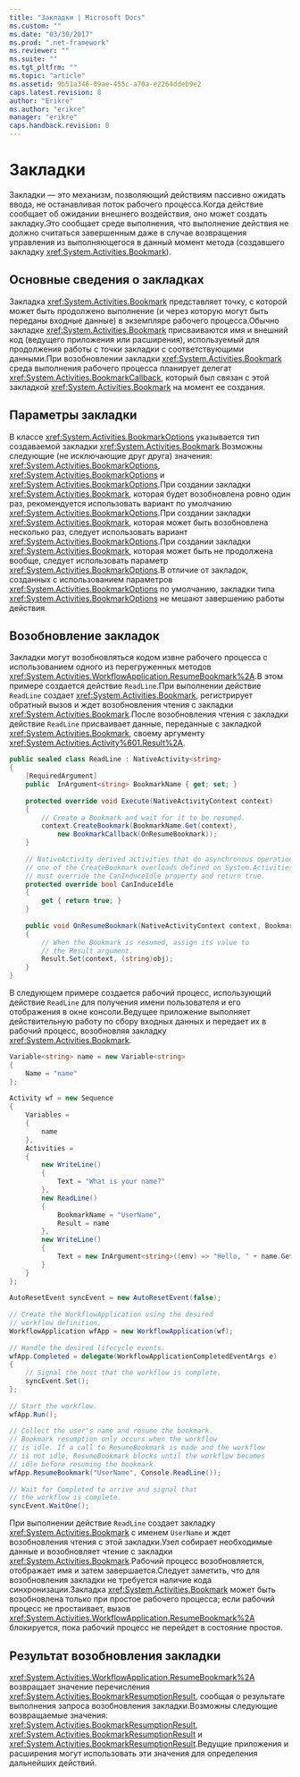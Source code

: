 ```yaml
---
title: "Закладки | Microsoft Docs"
ms.custom: ""
ms.date: "03/30/2017"
ms.prod: ".net-framework"
ms.reviewer: ""
ms.suite: ""
ms.tgt_pltfrm: ""
ms.topic: "article"
ms.assetid: 9b51a346-09ae-455c-a70a-e2264ddeb9e2
caps.latest.revision: 8
author: "Erikre"
ms.author: "erikre"
manager: "erikre"
caps.handback.revision: 8
---
```

# Закладки
Закладки — это механизм, позволяющий действиям пассивно ожидать ввода, не останавливая поток рабочего процесса.Когда действие сообщает об ожидании внешнего воздействия, оно может создать закладку.Это сообщает среде выполнения, что выполнение действия не должно считаться завершенным даже в случае возвращения управления из выполняющегося в данный момент метода \(создавшего закладку <xref:System.Activities.Bookmark>\).  
  
## Основные сведения о закладках  
 Закладка <xref:System.Activities.Bookmark> представляет точку, с которой может быть продолжено выполнение \(и через которую могут быть переданы входные данные\) в экземпляре рабочего процесса.Обычно закладке <xref:System.Activities.Bookmark> присваиваются имя и внешний код \(ведущего приложения или расширения\), используемый для продолжения работы с точки закладки с соответствующими данными.При возобновлении закладки <xref:System.Activities.Bookmark> среда выполнения рабочего процесса планирует делегат <xref:System.Activities.BookmarkCallback>, который был связан с этой закладкой <xref:System.Activities.Bookmark> на момент ее создания.  
  
## Параметры закладки  
 В классе <xref:System.Activities.BookmarkOptions> указывается тип создаваемой закладки <xref:System.Activities.Bookmark>.Возможны следующие \(не исключающие друг друга\) значения: <xref:System.Activities.BookmarkOptions>, <xref:System.Activities.BookmarkOptions> и <xref:System.Activities.BookmarkOptions>.При создании закладки <xref:System.Activities.Bookmark>, которая будет возобновлена ровно один раз, рекомендуется использовать вариант по умолчанию <xref:System.Activities.BookmarkOptions>.При создании закладки <xref:System.Activities.Bookmark>, которая может быть возобновлена несколько раз, следует использовать вариант <xref:System.Activities.BookmarkOptions>.При создании закладки <xref:System.Activities.Bookmark>, которая может быть не продолжена вообще, следует использовать параметр <xref:System.Activities.BookmarkOptions>.В отличие от закладок, созданных с использованием параметров <xref:System.Activities.BookmarkOptions> по умолчанию, закладки типа <xref:System.Activities.BookmarkOptions> не мешают завершению работы действия.  
  
## Возобновление закладок  
 Закладки могут возобновляться кодом извне рабочего процесса с использованием одного из перегруженных методов <xref:System.Activities.WorkflowApplication.ResumeBookmark%2A>.В этом примере создается действие `ReadLine`.При выполнении действие `ReadLine` создает <xref:System.Activities.Bookmark>, регистрирует обратный вызов и ждет возобновления чтения с закладки <xref:System.Activities.Bookmark>.После возобновления чтения с закладки действие `ReadLine` присваивает данные, переданные с закладкой <xref:System.Activities.Bookmark>, своему аргументу <xref:System.Activities.Activity%601.Result%2A>.  
  
```csharp  
public sealed class ReadLine : NativeActivity<string>  
{  
    [RequiredArgument]  
    public  InArgument<string> BookmarkName { get; set; }  
  
    protected override void Execute(NativeActivityContext context)  
    {  
        // Create a Bookmark and wait for it to be resumed.  
        context.CreateBookmark(BookmarkName.Get(context),   
            new BookmarkCallback(OnResumeBookmark));  
    }  
  
    // NativeActivity derived activities that do asynchronous operations by calling   
    // one of the CreateBookmark overloads defined on System.Activities.NativeActivityContext   
    // must override the CanInduceIdle property and return true.  
    protected override bool CanInduceIdle  
    {  
        get { return true; }  
    }  
  
    public void OnResumeBookmark(NativeActivityContext context, Bookmark bookmark, object obj)  
    {  
        // When the Bookmark is resumed, assign its value to  
        // the Result argument.  
        Result.Set(context, (string)obj);  
    }  
}  
```  
  
 В следующем примере создается рабочий процесс, использующий действие `ReadLine` для получения имени пользователя и его отображения в окне консоли.Ведущее приложение выполняет действительную работу по сбору входных данных и передает их в рабочий процесс, возобновляя закладку <xref:System.Activities.Bookmark>.  
  
```csharp  
Variable<string> name = new Variable<string>  
{  
    Name = "name"  
};  
  
Activity wf = new Sequence  
{  
    Variables =  
    {  
        name  
    },  
    Activities =  
    {  
        new WriteLine()  
        {  
            Text = "What is your name?"  
        },  
        new ReadLine()  
        {  
            BookmarkName = "UserName",  
            Result = name  
        },  
        new WriteLine()  
        {  
            Text = new InArgument<string>((env) => "Hello, " + name.Get(env))  
        }  
    }  
};  
  
AutoResetEvent syncEvent = new AutoResetEvent(false);  
  
// Create the WorkflowApplication using the desired  
// workflow definition.  
WorkflowApplication wfApp = new WorkflowApplication(wf);  
  
// Handle the desired lifecycle events.  
wfApp.Completed = delegate(WorkflowApplicationCompletedEventArgs e)  
{  
    // Signal the host that the workflow is complete.  
    syncEvent.Set();  
};  
  
// Start the workflow.  
wfApp.Run();  
  
// Collect the user's name and resume the bookmark.  
// Bookmark resumption only occurs when the workflow  
// is idle. If a call to ResumeBookmark is made and the workflow  
// is not idle, ResumeBookmark blocks until the workflow becomes  
// idle before resuming the bookmark.  
wfApp.ResumeBookmark("UserName", Console.ReadLine());  
  
// Wait for Completed to arrive and signal that  
// the workflow is complete.  
syncEvent.WaitOne();  
```  
  
 При выполнении действие `ReadLine` создает закладку <xref:System.Activities.Bookmark> с именем `UserName` и ждет возобновления чтения с этой закладки.Узел собирает необходимые данные и возобновляет чтение с закладки <xref:System.Activities.Bookmark>.Рабочий процесс возобновляется, отображает имя и затем завершается.Следует заметить, что для возобновления закладки не требуется наличие кода синхронизации.Закладка <xref:System.Activities.Bookmark> может быть возобновлена только при простое рабочего процесса; если рабочий процесс не простаивает, вызов <xref:System.Activities.WorkflowApplication.ResumeBookmark%2A> блокируется, пока рабочий процесс не перейдет в состояние простоя.  
  
## Результат возобновления закладки  
 <xref:System.Activities.WorkflowApplication.ResumeBookmark%2A> возвращает значение перечисления <xref:System.Activities.BookmarkResumptionResult>, сообщая о результате выполнения запроса возобновления закладки.Возможны следующие возвращаемые значения: <xref:System.Activities.BookmarkResumptionResult>, <xref:System.Activities.BookmarkResumptionResult> и <xref:System.Activities.BookmarkResumptionResult>.Ведущие приложения и расширения могут использовать эти значения для определения дальнейших действий.